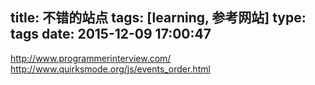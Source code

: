 title: 不错的站点
tags: [learning, 参考网站]
type: tags
date: 2015-12-09 17:00:47
---
http://www.programmerinterview.com/
http://www.quirksmode.org/js/events_order.html